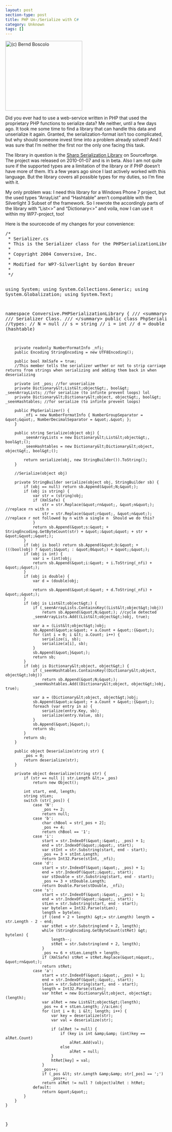 ```yaml
---
layout: post
section-type: post
title: PHP Un-/Serialize with C#
category: Unknown
tags: []
---
```

<p class="hide"><img style="background-image: none; border-right-width: 0px; padding-left: 0px; padding-right: 0px; display: inline; border-top-width: 0px; border-bottom-width: 0px; border-left-width: 0px; padding-top: 0px" border="0" alt="(c) Bernd Boscolo" src="http://anheledirwp.blob.core.windows.net/wordpress/2011/05/aboutpixel.de-Netzwerk-10-Bernd-Boscolo.jpg" width="240" height="218" /></p>  <p>Did you ever had to use a web-service written in PHP that used the proprietary PHP functions to serialize data? Me neither, until a few days ago. It took me some time to find a library that can handle this data and unserialize it again. Granted, the serialization-format isn’t too complicated, but why should someone invest time into a problem already solved? And I was sure that I’m neither the first nor the only one facing this task.</p>  <p>The library in question is the <a href="http://csphpserial.sourceforge.net/">Sharp Serialization Library</a> on Sourceforge. The project was released on 2010-01-07 and is in beta. Also I am not quite sure if the supported types are a limitation of the library or if PHP doesn’t have more of them. It’s a few years ago since I last actively worked with this language. But the library covers all possible types for my duties, so I’m fine with it.</p>  <p>My only problem was: I need this library for a Windows Phone 7 project, but the used types “ArrayList” and “Hashtable” aren’t compatible with the Silverlight 3 Subset of the framework. So I rewrote the accordingly parts of the library with “List&lt;&gt;” and “Dictionary&lt;&gt;” and voíla, now I can use it within my WP7-project, too!</p>  <p>Here is the sourcecode of my changes for your convenience:</p>  <pre class="brush: csharp;">/*
 * Serializer.cs
 * This is the Serializer class for the PHPSerializationLibrary
 *  
 * Copyright 2004 Conversive, Inc.
 * 
 * Modified for WP7-Silverlight by Gordon Breuer
 *
 */

using System;
using System.Collections.Generic;
using System.Globalization;
using System.Text;

namespace Conversive.PHPSerializationLibrary {
    /// &lt;summary&gt;
    /// Serializer Class.
    /// &lt;/summary&gt;
    public class PhpSerializer {
        //types:
        // N = null
        // s = string
        // i = int
        // d = double
        // a = array (hashtable)

        private readonly NumberFormatInfo _nfi;
        public Encoding StringEncoding = new UTF8Encoding();

        public bool XmlSafe = true;
        //This member tells the serializer wether or not to strip carriage returns from strings when serializing and adding them back in when deserializing

        private int _pos; //for unserialize
        private Dictionary&lt;List&lt;object&gt;, bool&gt; _seenArrayLists; //for serialize (to infinte prevent loops) lol
        private Dictionary&lt;Dictionary&lt;object, object&gt;, bool&gt; _seenHashtables; //for serialize (to infinte prevent loops)

        public PhpSerializer() {
            _nfi = new NumberFormatInfo { NumberGroupSeparator = &quot;&quot;, NumberDecimalSeparator = &quot;.&quot; };
        }

        public string Serialize(object obj) {
            _seenArrayLists = new Dictionary&lt;List&lt;object&gt;, bool&gt;();
            _seenHashtables = new Dictionary&lt;Dictionary&lt;object, object&gt;, bool&gt;();

            return serialize(obj, new StringBuilder()).ToString();
        }

        //Serialize(object obj)

        private StringBuilder serialize(object obj, StringBuilder sb) {
            if (obj == null) return sb.Append(&quot;N;&quot;);
            if (obj is string) {
                var str = (string)obj;
                if (XmlSafe) {
                    str = str.Replace(&quot;rn&quot;, &quot;n&quot;); //replace rn with n
                    str = str.Replace(&quot;r&quot;, &quot;n&quot;); //replace r not followed by n with a single n  Should we do this?
                }
                return sb.Append(&quot;s:&quot; + StringEncoding.GetByteCount(str) + &quot;:&quot;&quot; + str + &quot;&quot;;&quot;);
            }
            if (obj is bool) return sb.Append(&quot;b:&quot; + (((bool)obj) ? &quot;1&quot; : &quot;0&quot;) + &quot;;&quot;);
            if (obj is int) {
                var i = (int)obj;
                return sb.Append(&quot;i:&quot; + i.ToString(_nfi) + &quot;;&quot;);
            }
            if (obj is double) {
                var d = (double)obj;

                return sb.Append(&quot;d:&quot; + d.ToString(_nfi) + &quot;;&quot;);
            }
            if (obj is List&lt;object&gt;) {
                if (_seenArrayLists.ContainsKey((List&lt;object&gt;)obj))
                    return sb.Append(&quot;N;&quot;); //cycle detected
                _seenArrayLists.Add((List&lt;object&gt;)obj, true);

                var a = (List&lt;object&gt;)obj;
                sb.Append(&quot;a:&quot; + a.Count + &quot;:{&quot;);
                for (int i = 0; i &lt; a.Count; i++) {
                    serialize(i, sb);
                    serialize(a[i], sb);
                }
                sb.Append(&quot;}&quot;);
                return sb;
            }
            if (obj is Dictionary&lt;object, object&gt;) {
                if (_seenHashtables.ContainsKey((Dictionary&lt;object, object&gt;)obj))
                    return sb.Append(&quot;N;&quot;);
                _seenHashtables.Add((Dictionary&lt;object, object&gt;)obj, true);

                var a = (Dictionary&lt;object, object&gt;)obj;
                sb.Append(&quot;a:&quot; + a.Count + &quot;:{&quot;);
                foreach (var entry in a) {
                    serialize(entry.Key, sb);
                    serialize(entry.Value, sb);
                }
                sb.Append(&quot;}&quot;);
                return sb;
            }
            return sb;
        }

        public object Deserialize(string str) {
            _pos = 0;
            return deserialize(str);
        }

        private object deserialize(string str) {
            if (str == null || str.Length &lt;= _pos)
                return new Object();

            int start, end, length;
            string stLen;
            switch (str[_pos]) {
                case 'N':
                    _pos += 2;
                    return null;
                case 'b':
                    char chBool = str[_pos + 2];
                    _pos += 4;
                    return chBool == '1';
                case 'i':
                    start = str.IndexOf(&quot;:&quot;, _pos) + 1;
                    end = str.IndexOf(&quot;;&quot;, start);
                    var stInt = str.Substring(start, end - start);
                    _pos += 3 + stInt.Length;
                    return Int32.Parse(stInt, _nfi);
                case 'd':
                    start = str.IndexOf(&quot;:&quot;, _pos) + 1;
                    end = str.IndexOf(&quot;;&quot;, start);
                    var stDouble = str.Substring(start, end - start);
                    _pos += 3 + stDouble.Length;
                    return Double.Parse(stDouble, _nfi);
                case 's':
                    start = str.IndexOf(&quot;:&quot;, _pos) + 1;
                    end = str.IndexOf(&quot;:&quot;, start);
                    stLen = str.Substring(start, end - start);
                    var bytelen = Int32.Parse(stLen);
                    length = bytelen;
                    if ((end + 2 + length) &gt;= str.Length) length = str.Length - 2 - end;
                    var stRet = str.Substring(end + 2, length);
                    while (StringEncoding.GetByteCount(stRet) &gt; bytelen) {
                        length--;
                        stRet = str.Substring(end + 2, length);
                    }
                    _pos += 6 + stLen.Length + length;
                    if (XmlSafe) stRet = stRet.Replace(&quot;n&quot;, &quot;rn&quot;);
                    return stRet;
                case 'a':
                    start = str.IndexOf(&quot;:&quot;, _pos) + 1;
                    end = str.IndexOf(&quot;:&quot;, start);
                    stLen = str.Substring(start, end - start);
                    length = Int32.Parse(stLen);
                    var htRet = new Dictionary&lt;object, object&gt;(length);
                    var alRet = new List&lt;object&gt;(length);
                    _pos += 4 + stLen.Length; //a:Len:{
                    for (int i = 0; i &lt; length; i++) {
                        var key = deserialize(str);
                        var val = deserialize(str);

                        if (alRet != null) {
                            if (key is int &amp;&amp; (int)key == alRet.Count)
                                alRet.Add(val);
                            else
                                alRet = null;
                        }
                        htRet[key] = val;
                    }
                    _pos++;
                    if (_pos &lt; str.Length &amp;&amp; str[_pos] == ';')
                        _pos++;
                    return alRet != null ? (object)alRet : htRet;
                default:
                    return &quot;&quot;;
            }
        }
    }
}</pre>